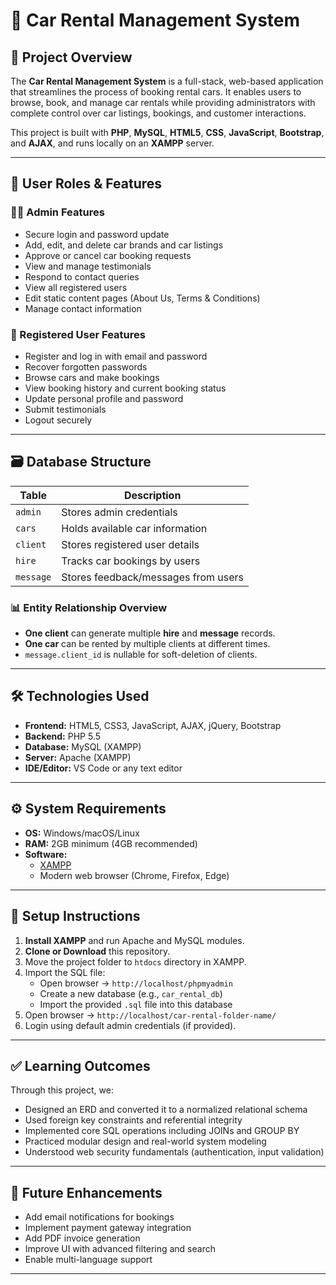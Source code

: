 # 🚗 Car Rental Management System

## 📖 Project Overview

The **Car Rental Management System** is a full-stack, web-based application that streamlines the process of booking rental cars. It enables users to browse, book, and manage car rentals while providing administrators with complete control over car listings, bookings, and customer interactions.

This project is built with **PHP**, **MySQL**, **HTML5**, **CSS**, **JavaScript**, **Bootstrap**, and **AJAX**, and runs locally on an **XAMPP** server.

---

## 🔐 User Roles & Features

### 👨‍💼 Admin Features
- Secure login and password update
- Add, edit, and delete car brands and car listings
- Approve or cancel car booking requests
- View and manage testimonials
- Respond to contact queries
- View all registered users
- Edit static content pages (About Us, Terms & Conditions)
- Manage contact information

### 🙋 Registered User Features
- Register and log in with email and password
- Recover forgotten passwords
- Browse cars and make bookings
- View booking history and current booking status
- Update personal profile and password
- Submit testimonials
- Logout securely

---

## 🗃️ Database Structure

| Table        | Description                               |
|--------------|-------------------------------------------|
| `admin`      | Stores admin credentials                  |
| `cars`       | Holds available car information           |
| `client`     | Stores registered user details            |
| `hire`       | Tracks car bookings by users              |
| `message`    | Stores feedback/messages from users       |

### 📊 Entity Relationship Overview

- **One client** can generate multiple **hire** and **message** records.
- **One car** can be rented by multiple clients at different times.
- `message.client_id` is nullable for soft-deletion of clients.

---

## 🛠️ Technologies Used

- **Frontend:** HTML5, CSS3, JavaScript, AJAX, jQuery, Bootstrap
- **Backend:** PHP 5.5
- **Database:** MySQL (XAMPP)
- **Server:** Apache (XAMPP)
- **IDE/Editor:** VS Code or any text editor

---

## ⚙️ System Requirements

- **OS:** Windows/macOS/Linux
- **RAM:** 2GB minimum (4GB recommended)
- **Software:**
  - [XAMPP](https://www.apachefriends.org/)
  - Modern web browser (Chrome, Firefox, Edge)

---

## 🚀 Setup Instructions

1. **Install XAMPP** and run Apache and MySQL modules.
2. **Clone or Download** this repository.
3. Move the project folder to `htdocs` directory in XAMPP.
4. Import the SQL file:
   - Open browser → `http://localhost/phpmyadmin`
   - Create a new database (e.g., `car_rental_db`)
   - Import the provided `.sql` file into this database
5. Open browser → `http://localhost/car-rental-folder-name/`
6. Login using default admin credentials (if provided).

---


## ✅ Learning Outcomes

Through this project, we:
- Designed an ERD and converted it to a normalized relational schema
- Used foreign key constraints and referential integrity
- Implemented core SQL operations including JOINs and GROUP BY
- Practiced modular design and real-world system modeling
- Understood web security fundamentals (authentication, input validation)

---

## 📌 Future Enhancements

- Add email notifications for bookings
- Implement payment gateway integration
- Add PDF invoice generation
- Improve UI with advanced filtering and search
- Enable multi-language support

---
